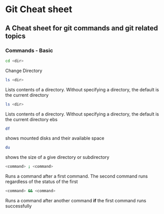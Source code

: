 # Git Cheat sheet
## A Cheat sheet for git commands and git related topics

### Commands - Basic

```bash
cd <dir>
```
Change Directory

```bash
ls <dir>
```
Lists contents of a directory. Without specifying a directory, the default is the current directory


```bash
ls <dir>
```
Lists contents of a directory. Without specifying a directory, the default is the current directory
ebs
```bash
df
```
shows mounted disks and their available space

```bash
du
```
shows the size of a give directory or subdirectory


```bash
<command> ; <command>
```
Runs a command after a first command. The second command runs regardless of the status of the first

```bash
<command> && <command>
```
Runs a command after another command **if** the first command runs successfully